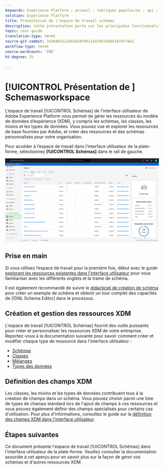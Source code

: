 ```yaml
---
keywords: Experience Platform ; accueil ; rubriques populaires ; api ; API ; XDM ; système XDM ; modèle de données d’expérience ; modèle de données ; ui ; espace de travail ;
solution: Experience Platform
title: Présentation de l’espace de travail schémas
description: Cette présentation porte sur les principales fonctionnalités de l'espace de travail Schémas en Experience Platform.
topic: user guide
translation-type: tm+mt
source-git-commit: 2e20403122e65d28f04114af9b7e8d41874f76e2
workflow-type: tm+mt
source-wordcount: '292'
ht-degree: 2%

---
```



# [!UICONTROL Présentation de ] Schemasworkspace

L’espace de travail [!UICONTROL Schémas] de l’interface utilisateur de Adobe Experience Platform vous permet de gérer les ressources du modèle de données d’expérience (XDM), y compris les schémas, les classes, les mixins et les types de données. Vous pouvez vue et explorer les ressources de base fournies par Adobe, et créer des ressources et des schémas personnalisés pour votre organisation.

Pour accéder à l’espace de travail dans l’interface utilisateur de la plate-forme, sélectionnez **[!UICONTROL Schémas]** dans le rail de gauche.

![](../images/ui/overview/schemas-tab.png)

## Prise en main

Si vous utilisez l’espace de travail pour la première fois, début avec le guide [explorant les ressources existantes dans l’interface utilisateur](./explore.md) pour vous familiariser avec les différents onglets et la trame de schéma.

Il est également recommandé de suivre le [didacticiel de création de schéma](../tutorials/create-schema-ui.md) pour créer un exemple de schéma et obtenir un tour complet des capacités de [!DNL Schema Editor] dans le processus.

## Création et gestion des ressources XDM

L&#39;espace de travail [!UICONTROL Schémas] fournit des outils puissants pour créer et personnaliser les ressources XDM de votre entreprise. Reportez-vous à la documentation suivante pour savoir comment créer et modifier chaque type de ressource dans l’interface utilisateur :

* [Schémas](./resources/schemas.md)
* [Classes](./resources/classes.md)
* [Mélanges](./resources/mixins.md)
* [Types des données](./resources/data-types.md)

## Définition des champs XDM

Les classes, les mixins et les types de données contribuent tous à la création de champs dans un schéma. Vous pouvez choisir parmi une liste de types de champs standard lors de l&#39;ajout de champs à ces ressources et vous pouvez également définir des champs spécialisés pour certains cas d&#39;utilisation. Pour plus d&#39;informations, consultez le guide sur la [définition des champs XDM dans l&#39;interface utilisateur](./fields/overview.md).

## Étapes suivantes

Ce document présente l&#39;espace de travail [!UICONTROL Schémas] dans l&#39;interface utilisateur de la plate-forme. Veuillez consulter la documentation associée à cet aperçu pour en savoir plus sur la façon de gérer vos schémas et d&#39;autres ressources XDM.